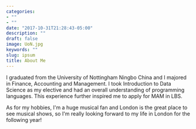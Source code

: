 ```yaml
---
categories:
- ""
- ""
date: "2017-10-31T21:28:43-05:00"
description: ""
draft: false
image: UoN.jpg
keywords: ""
slug: ipsum
title: About Me
---
```


I graduated from the University of Nottingham Ningbo China and I majored in Finance, Accounting and Management. I took Introduction to Data Science as my elective and had an overall understanding of programming languages. This experience further inspired me to apply for MAM in LBS.

As for my hobbies, I'm a huge musical fan and London is the great place to see musical shows, so I'm really looking forward to my life in London for the following year!